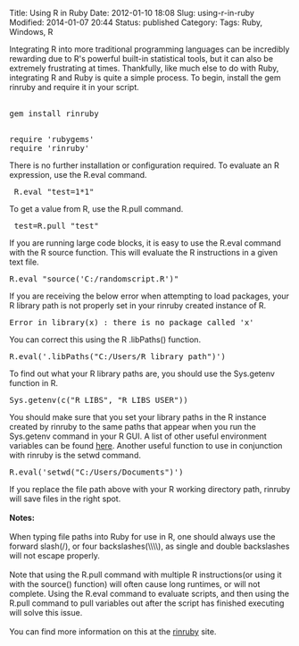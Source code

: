 Title: Using R in Ruby
Date: 2012-01-10 18:08
Slug: using-r-in-ruby
Modified: 2014-01-07 20:44
Status: published
Category: 
Tags: Ruby, Windows, R


<div class='post'>
Integrating R into more traditional programming languages can be incredibly rewarding due to R's powerful built-in statistical tools, but it can also be extremely frustrating at times. Thankfully, like much else to do with Ruby, integrating R and Ruby is quite a simple process. To begin, install the gem rinruby and require it in your script.<br><br> <pre class="ruby">gem install rinruby</pre> <pre class="ruby"><br />require 'rubygems'<br />require 'rinruby'<br /></pre> There is no further installation or configuration required. To evaluate an R expression, use the R.eval command.<br> <pre class="ruby"> R.eval "test=1*1"</pre> To get a value from R, use the R.pull command. <pre class="ruby"> test=R.pull "test" </pre> If you are running large code blocks, it is easy to use the R.eval command with the R source function. This will evaluate the R instructions in a given text file. <pre class="ruby">R.eval "source('C:/randomscript.R')"</pre> If you are receiving the below error when attempting to load packages, your R library path is not properly set in your rinruby created instance of R. <pre class="ruby">Error in library(x) : there is no package called 'x'</pre> You can correct this using the R .libPaths() function. <pre class="ruby">R.eval('.libPaths("C:/Users/R library path")')</pre> To find out what your R library paths are, you should use the Sys.getenv function in R. <pre class="ruby">Sys.getenv(c("R_LIBS", "R_LIBS_USER"))</pre> You should make sure that you set your library paths in the R instance created by rinruby to the same paths that appear when you run the Sys.getenv command in your R GUI. A list of other useful environment variables can be found <a href="http://stat.ethz.ch/R-manual/R-patched/library/base/html/EnvVar.html">here</a>. Another useful function to use in conjunction with rinruby is the setwd command. <pre class="ruby">R.eval('setwd("C:/Users/Documents")')</pre> If you replace the file path above with your R working directory path, rinruby will save files in the right spot.<br><br> <b>Notes:</b><br><br> When typing file paths into Ruby for use in R, one should always use the forward slash(/), or four backslashes(\\\\), as single and double backslashes will not escape properly.<br><br> Note that using the R.pull command with multiple R instructions(or using it with the source() function) will often cause long runtimes, or will not complete. Using the R.eval command to evaluate scripts, and then using the R.pull command to pull variables out after the script has finished executing will solve this issue.<br><br> You can find more information on this at the <a href="https://sites.google.com/a/ddahl.org/rinruby-users/">rinruby</a> site.</div>